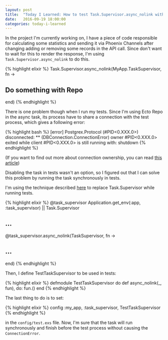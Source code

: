 ```yaml
---
layout: post
title:  "Today I Learned: How to test Task.Supervisor.async_nolink with Ecto 2.0"
date:   2016-09-19 18:00:00
categories: today-i-learned
---
```


In the project I'm currently working on, I have a piece of code responsible for calculating some statistics and sending it via Phoenix Channels after changing adding or removing some records in the API call.
Since don't want to wait for this to render the response, I'm using `Task.Supervisor.async_nolink` to do this.

{% highlight elixir %}
Task.Supervisor.async_nolink(MyApp.TaskSupervisor, fn ->
  ## Do something with Repo
end)
{% endhighlight %}

There is one problem though when I run my tests. Since I'm using Ecto Repo in the async task, its process have to share a connection with the test process, which gives a following error:

{% highlight bash %}
[error] Postgrex.Protocol (#PID<0.XXX.0>) disconnected: **
(DBConnection.ConnectionError) owner #PID<0.XXX.0> exited while
client #PID<0.XXX.0> is still running with: shutdown
{% endhighlight %}

(If you want to find out more about connection ownership, you can read [this article][ownership])

Disabling the task in tests wasn't an option, so I figured out that I can solve this problem by running the task synchronously in tests.

I'm using the technique described [here][mocks] to replace Task.Supervisor while running tests.

{% highlight elixir %}
@task_supervisor Application.get_env(:app, :task_supervisor) || Task.Supervisor

## ...

@task_supervisor.async_nolink(TaskSupervisor, fn ->
  ## ...
end)
{% endhighlight %}

Then, I define TestTaskSupervisor to be used in tests:

{% highlight elixir %}
defmodule TestTaskSupervisor do
  def async_nolink(_, fun), do: fun.()
end
{% endhighlight %}

The last thing to do is to set:

{% highlight elixir %}
config :my_app, :task_supervisor, TestTaskSupervisor
{% endhighlight %}

in the `config/test.exs` file. Now, I'm sure that the task will run synchronously and finish before the test process without causing the `ConnectionError`.


[mocks]: http://blog.plataformatec.com.br/2015/10/mocks-and-explicit-contracts/
[ownership]: https://medium.com/@qertoip/making-sense-of-ecto-2-sql-sandbox-and-connection-ownership-modes-b45c5337c6b7#.8zu5l91q2
